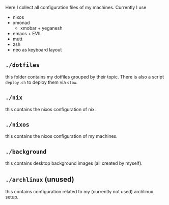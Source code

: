 Here I collect all configuration files of my machines. Currently I use
- nixos
- xmonad
  - xmobar + yeganesh
- emacs + EVIL
- mutt
- zsh
- neo as keyboard layout

## `./dotfiles`
this folder contains my dotfiles grouped by their topic. There is also a script
`deploy.sh` to deploy them via `stow`.

## `./nix`
this contains the nixos configuration of nix.

## `./nixos`
this contains the nixos configuration of my machines.

## `./background`
this contains desktop background images (all created by myself).

## `./archlinux` (unused)
this contains configuration related to my (currently not used) archlinux setup.
